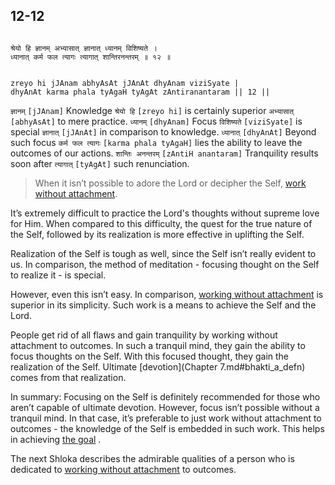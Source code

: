 ## 12-12


```shloka-sa

श्रेयो हि ज्ञानम् अभ्यासात् ज्ञानात् ध्यानम् विशिष्यते ।
ध्यानात् कर्म फल त्यागः त्यागात् शान्तिरनन्तरम् ॥ १२ ॥

```
```shloka-sa-hk

zreyo hi jJAnam abhyAsAt jJAnAt dhyAnam viziSyate |
dhyAnAt karma phala tyAgaH tyAgAt zAntiranantaram || 12 ||

```
`ज्ञानम्` `[jJAnam]` Knowledge `श्रेयो हि` `[zreyo hi]` is certainly superior `अभ्यासात्` `[abhyAsAt]` to mere practice. `ध्यानम्` `[dhyAnam]` Focus `विशिष्यते` `[viziSyate]` is special `ज्ञानात्` `[jJAnAt]` in comparison to knowledge. `ध्यानात्` `[dhyAnAt]` Beyond such focus `कर्म फल त्यागः` `[karma phala tyAgaH]` lies the ability to leave the outcomes of our actions. `शान्तिः अनन्तरम्` `[zAntiH anantaram]` Tranquility results soon after `त्यागात्` `[tyAgAt]` such renunciation.


<a name='applnote_172'></a>
> When it isn’t possible to adore the Lord or decipher the Self, [work without attachment](karmayoga).



It’s extremely difficult to practice the Lord's thoughts without supreme love for Him. When compared to this difficulty, the quest for the true nature of the Self, followed by its realization is more effective in uplifting the Self. 

Realization of the Self is tough as well, since the Self isn’t really evident to us. In comparison, the method of meditation - focusing thought on the Self to realize it - is special. 

However, even this isn’t easy. In comparison, 
[working without attachment](karmayOga_a_defn)
 is superior in its simplicity. Such work is a means to achieve the Self and the Lord.

People get rid of all flaws and gain tranquility by working without attachment to outcomes. In such a tranquil mind, they gain the ability to focus thoughts on the Self. With this focused thought, they gain the realization of the Self. Ultimate 
[devotion](Chapter 7.md#bhakti_a_defn)
 comes from that realization.

In summary: Focusing on the Self is definitely recommended for those who aren’t capable of ultimate devotion. However, focus isn’t possible without a tranquil mind. In that case, it’s preferable to just work without attachment to outcomes - the knowledge of the Self is embedded in such work. This helps in achieving 
[the goal](Moksha)
. 

The next Shloka describes the admirable qualities of a person who is dedicated to 
[working without attachment](karmayOga_a_defn)
 to outcomes.


